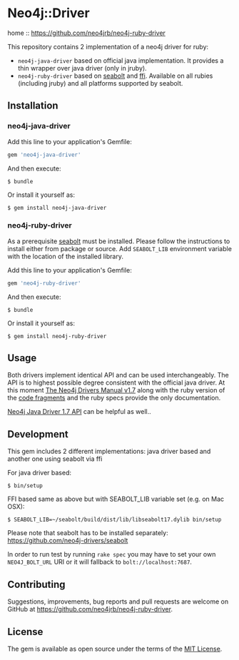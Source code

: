 # Neo4j::Driver

home  :: https://github.com/neo4jrb/neo4j-ruby-driver

This repository contains 2 implementation of a neo4j driver for ruby:
- `neo4j-java-driver` based on official java implementation. It provides a thin wrapper over java driver (only in jruby).
- `neo4j-ruby-driver` based on [seabolt](https://github.com/neo4j-drivers/seabolt) and [ffi](https://github.com/ffi/ffi). Available on all rubies (including jruby) and all platforms supported by seabolt.

## Installation

### neo4j-java-driver

Add this line to your application's Gemfile:

```ruby
gem 'neo4j-java-driver'
```

And then execute:

    $ bundle

Or install it yourself as:

    $ gem install neo4j-java-driver
    
### neo4j-ruby-driver

As a prerequisite [seabolt](https://github.com/neo4j-drivers/seabolt) must be installed. Please follow the instructions to install either from package or source.
Add `SEABOLT_LIB` environment variable with the location of the installed library.
 
Add this line to your application's Gemfile:

```ruby
gem 'neo4j-ruby-driver'
```

And then execute:

    $ bundle

Or install it yourself as:

    $ gem install neo4j-ruby-driver

## Usage

Both drivers implement identical API and can be used interchangeably. The API is to highest possible degree consistent with the official java driver. 
At this moment [The Neo4j Drivers Manual v1.7](https://neo4j.com/docs/driver-manual/1.7/) along with the ruby version of the [code fragments](https://github.com/neo4jrb/neo4j-ruby-driver/blob/hoe/docs/dev_manual_examples.rb) and the ruby specs provide the only documentation. 

[Neo4j Java Driver 1.7 API](https://neo4j.com/docs/api/java-driver/current/) can be helpful as well..

## Development

This gem includes 2 different implementations: java driver based and another one using seabolt via ffi

For java driver based:

    $ bin/setup
    
FFI based same as above but with SEABOLT_LIB variable set (e.g. on Mac OSX):

    $ SEABOLT_LIB=~/seabolt/build/dist/lib/libseabolt17.dylib bin/setup 
     
Please note that seabolt has to be installed separately: https://github.com/neo4j-drivers/seabolt      

In order to run test by running `rake spec` you may have to set your own `NEO4J_BOLT_URL` URI or it will
fallback to `bolt://localhost:7687`.
    
## Contributing

Suggestions, improvements, bug reports and pull requests are welcome on GitHub at https://github.com/neo4jrb/neo4j-ruby-driver.

## License

The gem is available as open source under the terms of the [MIT License](https://opensource.org/licenses/MIT).

